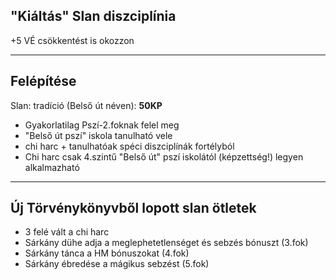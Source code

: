 ## "Kiáltás" Slan diszciplínia

+5 VÉ csökkentést is okozzon

---

## Felépítése

Slan: tradíció (Belső út néven): **50KP**

- Gyakorlatilag Pszí-2.foknak felel meg
- "Belső út pszí" iskola tanulható vele
- chi harc + tanulhatóak spéci diszciplínák fortélyból
- Chi harc csak 4.szintű "Belső út" pszí iskolától (képzettség!) legyen alkalmazható

---

## Új Törvénykönyvből lopott slan ötletek

- 3 felé vált a chi harc
- Sárkány dühe adja a meglephetetlenséget és sebzés bónuszt (3.fok)
- Sárkány tánca a HM bónuszokat (4.fok)
- Sárkány ébredése a mágikus sebzést (5.fok)

